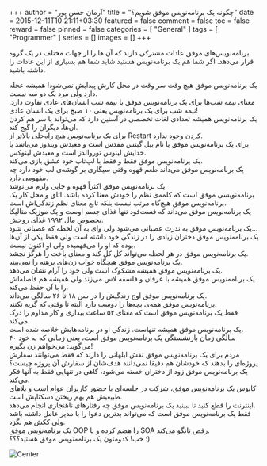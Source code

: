 +++
author = "آرمان حسن پور"
title = "چگونه یک برنامه‌نویس موفق شویم؟" 
date = 2015-12-11T10:21:11+03:30
featured = false
comment = false
toc = false
reward = false
pinned = false
categories = [
	"General"
]
tags = [
    "Programmer"
]
series = []
images = []
+++

برنامه‌نویس‌های موفق عادات مشترکی دارند که آن ها را از جهات مختلف در یک گروه قرار می‌دهد. اگر شما هم یک برنامه‌نویس هستید شاید شما هم بسیاری از این عادات را داشته باشید.
<!--more-->
یک برنامه‌نویس موفق هیچ وقت سر وقت در محل کارش پیدایش نمی‌شود! همیشه عجله دارد ولی مرد یک دو سه نیست.
<br>
معنای نیمه شب‌ها برای یک برنامه‌نویس موفق با نیمه شب انسان‌های عادی تفاوت دارد. نیمه شب برای یک برنامه‌نویس یعنی ۱۰ صبح برای یک انسان عادی!
<br>
یک برنامه‌نویس همیشه تعدادی لغات تخصصی در آستین دارد که می‌تواند با سر هم کردن آن‌ها، دیگران را گیج کند.
<br>
برای یک برنامه‌نویس هیچ راه‌حلی بالاتر از Restart کردن وجود ندارد.
<br>
برای یک برنامه‌نویس موفق یا نام بیل گیتس مقدس است و معبدش ویندوز می‌باشد یا خدایش لینوس توروالدز است و معبدش لینوکس.
<br>
یک برنامه‌نویس موفق فقط و فقط با لپ‌تاپ خود عشق بازی می‌کند.
<br>
یک برنامه‌نویس موفق می‌داند طعم قهوه وقتی سیگاری بر گوشه‌ی لب خود دارد چه مفهومی دارد.
<br>
یک برنامه‌نویس موفق اکثراً قهوه و چایی ولرم می‌نوشد.
<br>
برنامه‌نویسی موفق است که کلمه‌ی نظم را خودش معنا کرده باشد. اتاق و محل کار یک برنامه‌نویس موفق هیچ‌گاه مرتب نیست بلکه تابع معنای نظم زندگی‌اش است.
<br>
یک برنامه‌نویس موفق می‌داند که فست‌فود تنها غذای جسم اوست و یک موزیک متالیکا بخصوص مال ۱۹۹۲ غذای روحش.
<br>
یک برنامه‌نویس موفق به ندرت عصبانی می‌شود ولی وای به آن لحظه که عصبانی شود...
<br>
یک برنامه‌نویس موفق دختران زیادی را در زندگی خود داشته است ولی فقط یکی از آن‌ها بوده که او را می‌فهمیده ولی او اکنون نیست.
<br>
یک برنامه‌نویس موفق در هر لحظه می‌تواند کل کل کند و معنای باخت را هرگز نچشد.
<br>
یک برنامه‌نویس موفق هیچگاه خواب زن‌های برهنه را نمی‌بیند.
<br>
یک برنامه‌نویس موفق همیشه مشکوک است ولی خود را آرام نشان می‌دهد.
<br>
یک برنامه‌نویس موفق همیشه با عرفان و فلسفه لاس می‌زند ولی همیشه هم فاصله‌اش را با آن حفظ می‌کند.
<br>
یک برنامه‌نویس موفق اوج زندگیش را در سن ۱۸ تا ۲۶ سالگی می‌داند.
<br>
برنامه‌نویس موفق همه‌ی بچه‌ها را دوست دارد البته تا وقتی که گریه نکنند.
<br>
فقط یک برنامه‌نویس موفق است که معنای ۵۴ ساعت بیداری و کار مداوم را درک می‌کند.
<br>
یک برنامه‌نویس موفق همیشه تنهاست. زندگی او در برنامه‌هایش خلاصه شده است.
<br>
۴۰ سالگی زمان بازنشستگی یک برنامه‌نویس موفق است، یعنی زمانی که به خود می‌گوید: می‌خواهم زن بگیرم!
<br>
مردم برای یک برنامه‌نویس موفق نقش ابلهانی را دارند که فقط می‌توانند سفارش پروژه‌ای را بدهند که خودشان هم دقیقا نمی‌دانند هدف‌شان از سفارش آن پروژه چیست؟
<br>
یک برنامه‌نویس موفق زود از دختران خسته می‌شود، گاهی در تنهایی فقط به آنها فکر می‌کند.
<br>
کابوس یک برنامه‌نویس موفق، شرکت در جلسه‌ای با حضور کاربران عوام است و بلاهای طبیعیش هم بهم ریختن دسکتاپش است.
<br>
اینترنت را قطع کنید تا ببینید یک برنامه‌نویس موفق چه رفتارهای ناهنجاری انجام می‌دهد.
<br>
فقط یک برنامه‌نویس موفق است که می‌تواند بدترین دعوا را با مدیر عامل داشته باشد ولی ککش هم نگزد.
<br>
یک برنامه‌نویس موفق OOP را هضم کرده و با SOA رقص تانگو می‌کند.
<br>
خب! کدومتون یک برنامه‌نویس موفق هستید؟؟؟ :)

![Center](/programmer.png#center)
